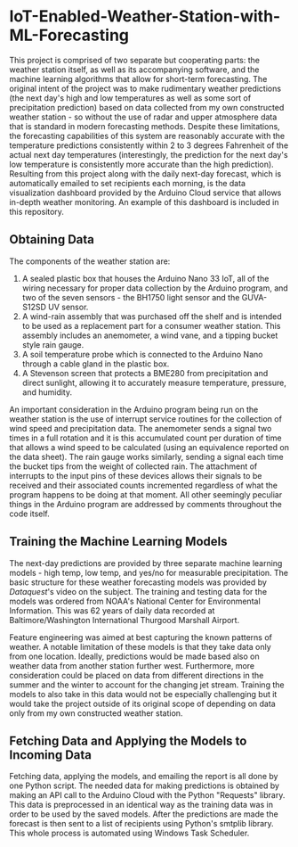 # IoT-Enabled-Weather-Station-with-ML-Forecasting

This project is comprised of two separate but cooperating parts: the weather station itself, as well as its accompanying software, and the machine learning algorithms that allow for short-term forecasting. The original intent of the project was to make rudimentary weather predictions (the next day's high and low temperatures as well as some sort of precipitation prediction) based on data collected from my own constructed weather station - so without the use of radar and upper atmosphere data that is standard in modern forecasting methods. Despite these limitations, the forecasting capabilities of this system are reasonably accurate with the temperature predictions consistently within 2 to 3 degrees Fahrenheit of the actual next day temperatures (interestingly, the prediction for the next day's low temperature is consistently more accurate than the high prediction). Resulting from this project along with the daily next-day forecast, which is automatically emailed to set recipients each morning, is the data visualization dashboard provided by the Arduino Cloud service that allows in-depth weather monitoring. An example of this dashboard is included in this repository.

## Obtaining Data
The components of the weather station are: 
  1. A sealed plastic box that houses the Arduino Nano 33 IoT, all of the wiring necessary for proper data collection by the Arduino program, and two of the seven sensors -         the BH1750 light sensor and the GUVA-S12SD UV sensor.
  2. A wind-rain assembly that was purchased off the shelf and is intended to be used as a replacement part for a consumer weather station. This assembly includes an                 anemometer, a wind vane, and a tipping bucket style rain gauge.
  3. A soil temperature probe which is connected to the Arduino Nano through a cable gland in the plastic box.
  4. A Stevenson screen that protects a BME280 from precipitation and direct sunlight, allowing it to accurately measure temperature, pressure, and humidity.

An important consideration in the Arduino program being run on the weather station is the use of interrupt service routines for the collection of wind speed and precipitation data. The anemometer sends a signal two times in a full rotation and it is this accumulated count per duration of time that allows a wind speed to be calculated (using an equivalence reported on the data sheet). The rain gauge works similarly, sending a signal each time the bucket tips from the weight of collected rain. The attachment of interrupts to the input pins of these devices allows their signals to be received and their associated counts incremented regardless of what the program happens to be doing at that moment. All other seemingly peculiar things in the Arduino program are addressed by comments throughout the code itself.

## Training the Machine Learning Models
The next-day predictions are provided by three separate machine learning models - high temp, low temp, and yes/no for measurable precipitation. The basic structure for these weather forecasting models was provided by _Dataquest_'s video on the subject. The training and testing data for the models was ordered from NOAA's National Center for Environmental Information. This was 62 years of daily data recorded at Baltimore/Washington International Thurgood Marshall Airport.

Feature engineering was aimed at best capturing the known patterns of weather. A notable limitation of these models is that they take data only from one location. Ideally, predictions would be made based also on weather data from another station further west. Furthermore, more consideration could be placed on data from different directions in the summer and the winter to account for the changing jet stream. Training the models to also take in this data would not be especially challenging but it would take the project outside of its original scope of depending on data only from my own constructed weather station.

## Fetching Data and Applying the Models to Incoming Data
Fetching data, applying the models, and emailing the report is all done by one Python script. The needed data for making predictions is obtained by making an API call to the Arduino Cloud with the Python "Requests" library. This data is preprocessed in an identical way as the training data was in order to be used by the saved models. After the predictions are made the forecast is then sent to a list of recipients using Python's smtplib library. This whole process is automated using Windows Task Scheduler.
